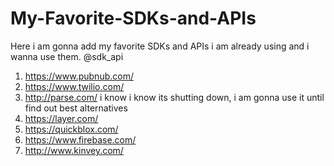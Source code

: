 # My-Favorite-SDKs-and-APIs

Here i am gonna add my favorite SDKs and APIs i am already using and i wanna use them. 
@sdk_api

1. https://www.pubnub.com/			
2. https://www.twilio.com/			
3. http://parse.com/        		i know i know its shutting down, i am gonna use it until find out best alternatives
4. https://layer.com/ 					
5. https://quickblox.com/				
6. https://www.firebase.com/		
7. http://www.kinvey.com/
